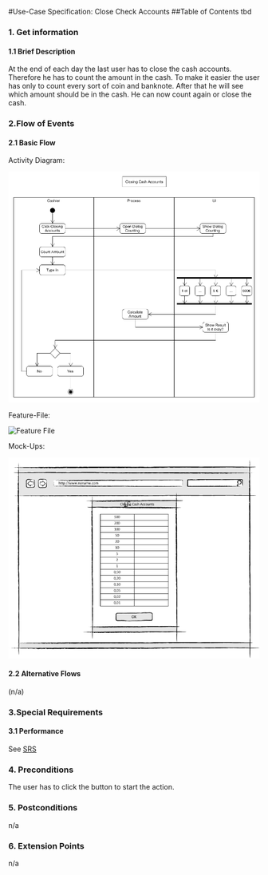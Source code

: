 #Use-Case Specification: Close Check Accounts
##Table of Contents
tbd    

### 1. Get information

#### 1.1 Brief Description

At the end of each day the last user has to close the cash accounts. Therefore he has to count the amount in the cash.
To make it easier the user has only to count every sort of coin and banknote.
After that he will see which amount should be in the cash. He can now count again or close the cash.

### 2.Flow of Events

#### 2.1 Basic Flow

Activity Diagram: 

![flow for selling process][flow]

Feature-File:

![Feature File][feature]

Mock-Ups:

![Mock-Up 1][mockup1]


#### 2.2 Alternative Flows

(n/a)

### 3.Special Requirements

#### 3.1 Performance
See [SRS]


### 4. Preconditions

The user has to click the button to start the action.
 
### 5. Postconditions

n/a

### 6. Extension Points
n/a

<!-- Link definitions -->
[feature]: https://github.com/PosSystems/pos/blob/master/pos/features/closingCashAccount.feature
[flow]: https://github.com/PosSystems/pos/blob/master/useCase/flowChart/useCaseClosingCashAccounts.png
[SRS]: https://github.com/PosSystems/pos/blob/master/SRS.md
[mockup1]:https://github.com/PosSystems/pos/blob/master/useCase/mockUp/UseCaseClosingCashAccounts.png
